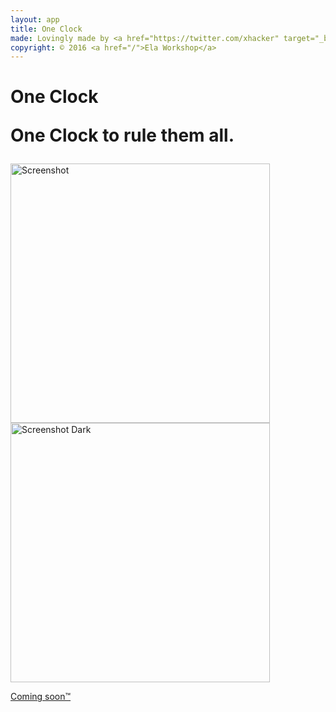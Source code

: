 ```yaml
---
layout: app
title: One Clock
made: Lovingly made by <a href="https://twitter.com/xhacker" target="_blank">@xhacker</a>, <a href="https://twitter.com/aquarhead" target="_blank">@aquarhead</a>, and <a href="https://twitter.com/Ceecirno" target="_blank">@Cee</a>
copyright: © 2016 <a href="/">Ela Workshop</a>
---
```


<h1>
    <p class="main">One Clock</p>
    <p class="sub">One Clock to rule them all.</p>
</h1>

<img class="screenshot" src="/images/oneclock/screenshot.png" alt="Screenshot" width="415">

<img class="screenshot" src="/images/oneclock/screenshot-dark.png" alt="Screenshot Dark" width="415">

<p class="coming"><a href="https://static.xhacker.im/OneClock-209.zip">Coming soon™</a></p>
